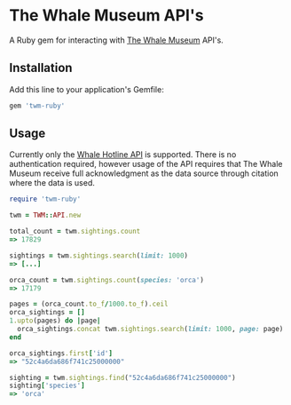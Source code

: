 # The Whale Museum API's

A Ruby gem for interacting with [The Whale Museum](http://whalemuseum.org) API's.

## Installation

Add this line to your application's Gemfile:

```ruby
gem 'twm-ruby'
```

## Usage

Currently only the [Whale Hotline API](http://hotline.whalemuseum.org/api) is supported. There is no authentication required, however usage of the API requires that The Whale Museum receive full acknowledgment as the data source through citation where the data is used.

```ruby
require 'twm-ruby'

twm = TWM::API.new

total_count = twm.sightings.count
=> 17829

sightings = twm.sightings.search(limit: 1000)
=> [...]

orca_count = twm.sightings.count(species: 'orca')
=> 17179

pages = (orca_count.to_f/1000.to_f).ceil
orca_sightings = []
1.upto(pages) do |page|
  orca_sightings.concat twm.sightings.search(limit: 1000, page: page)
end

orca_sightings.first['id']
=> "52c4a6da686f741c25000000"

sighting = twm.sightings.find("52c4a6da686f741c25000000")
sighting['species']
=> 'orca'

```